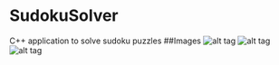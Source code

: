 # SudokuSolver
C++ application to solve sudoku puzzles
##Images
![alt tag](https://postimg.org/image/yf4n2koe5/][img]https://s30.postimg.org/yf4n2koe5/asd.png)
![alt tag](https://postimg.org/image/ldiycpzzx/][img]https://s30.postimg.org/ldiycpzzx/Capture.png)
![alt tag](https://postimg.org/image/yf4n2koe5/][img]https://s30.postimg.org/yf4n2koe5/asd.png)
